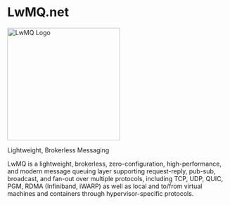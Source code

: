 # LwMQ.net
<p align="left">
  <img src="https://www.lwmq.net/assets/img/logo-1024x1024.jpg" alt="LwMQ Logo" width="256"/>
</p>
Lightweight, Brokerless Messaging

LwMQ is a lightweight, brokerless, zero-configuration, high-performance, and modern message queuing layer supporting request-reply, pub-sub, broadcast, and fan-out over multiple protocols, including TCP, UDP, QUIC, PGM, RDMA (Infiniband, iWARP) as well as local and to/from virtual machines and containers through hypervisor-specific protocols.
